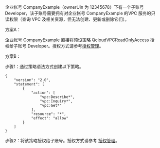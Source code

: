 
企业帐号 CompanyExample（ownerUin 为 12345678）下有一个子账号 Developer，该子账号需要拥有对企业帐号 CompanyExample 的VPC 服务的只读权限（查询 VPC 及相关资源，但无法创建、更新或删除它们）。

方案A：

企业帐号 CompanyExample 直接将预设策略 QcloudVPCReadOnlyAccess 授权给子账号 Developer。授权方式请参考[授权管理](https://cloud.tencent.com/document/product/378/8961)。

方案B：

步骤1：通过策略语法方式创建以下策略。
```
{
    "version": "2.0",
    "statement": [
        {
            "action": [
                "vpc:Describe*",
                "vpc:Inquiry*",
                "vpc:Get*"
            ],
            "resource": "*",
            "effect": "allow"
        }
    ]
}
```
步骤2：将该策略授权给子账号。授权方式请参考 [授权管理](https://cloud.tencent.com/document/product/378/8961)。
